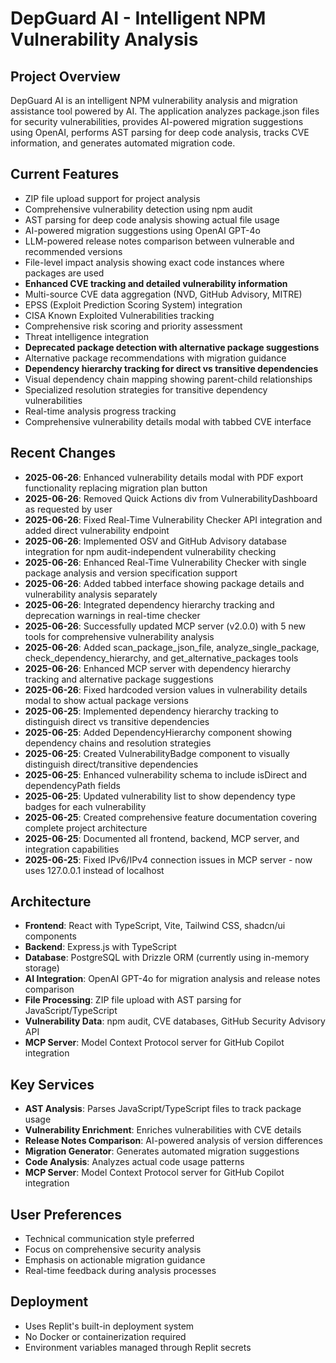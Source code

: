 # DepGuard AI - Intelligent NPM Vulnerability Analysis

## Project Overview
DepGuard AI is an intelligent NPM vulnerability analysis and migration assistance tool powered by AI. The application analyzes package.json files for security vulnerabilities, provides AI-powered migration suggestions using OpenAI, performs AST parsing for deep code analysis, tracks CVE information, and generates automated migration code.

## Current Features
- ZIP file upload support for project analysis
- Comprehensive vulnerability detection using npm audit
- AST parsing for deep code analysis showing actual file usage
- AI-powered migration suggestions using OpenAI GPT-4o
- LLM-powered release notes comparison between vulnerable and recommended versions
- File-level impact analysis showing exact code instances where packages are used
- **Enhanced CVE tracking and detailed vulnerability information**
- Multi-source CVE data aggregation (NVD, GitHub Advisory, MITRE)
- EPSS (Exploit Prediction Scoring System) integration
- CISA Known Exploited Vulnerabilities tracking
- Comprehensive risk scoring and priority assessment
- Threat intelligence integration
- **Deprecated package detection with alternative package suggestions**
- Alternative package recommendations with migration guidance
- **Dependency hierarchy tracking for direct vs transitive dependencies**
- Visual dependency chain mapping showing parent-child relationships
- Specialized resolution strategies for transitive dependency vulnerabilities
- Real-time analysis progress tracking
- Comprehensive vulnerability details modal with tabbed CVE interface

## Recent Changes
- **2025-06-26**: Enhanced vulnerability details modal with PDF export functionality replacing migration plan button
- **2025-06-26**: Removed Quick Actions div from VulnerabilityDashboard as requested by user
- **2025-06-26**: Fixed Real-Time Vulnerability Checker API integration and added direct vulnerability endpoint
- **2025-06-26**: Implemented OSV and GitHub Advisory database integration for npm audit-independent vulnerability checking
- **2025-06-26**: Enhanced Real-Time Vulnerability Checker with single package analysis and version specification support
- **2025-06-26**: Added tabbed interface showing package details and vulnerability analysis separately
- **2025-06-26**: Integrated dependency hierarchy tracking and deprecation warnings in real-time checker
- **2025-06-26**: Successfully updated MCP server (v2.0.0) with 5 new tools for comprehensive vulnerability analysis
- **2025-06-26**: Added scan_package_json_file, analyze_single_package, check_dependency_hierarchy, and get_alternative_packages tools
- **2025-06-26**: Enhanced MCP server with dependency hierarchy tracking and alternative package suggestions
- **2025-06-26**: Fixed hardcoded version values in vulnerability details modal to show actual package versions
- **2025-06-25**: Implemented dependency hierarchy tracking to distinguish direct vs transitive dependencies
- **2025-06-25**: Added DependencyHierarchy component showing dependency chains and resolution strategies
- **2025-06-25**: Created VulnerabilityBadge component to visually distinguish direct/transitive dependencies
- **2025-06-25**: Enhanced vulnerability schema to include isDirect and dependencyPath fields
- **2025-06-25**: Updated vulnerability list to show dependency type badges for each vulnerability
- **2025-06-25**: Created comprehensive feature documentation covering complete project architecture
- **2025-06-25**: Documented all frontend, backend, MCP server, and integration capabilities
- **2025-06-25**: Fixed IPv6/IPv4 connection issues in MCP server - now uses 127.0.0.1 instead of localhost

## Architecture
- **Frontend**: React with TypeScript, Vite, Tailwind CSS, shadcn/ui components
- **Backend**: Express.js with TypeScript
- **Database**: PostgreSQL with Drizzle ORM (currently using in-memory storage)
- **AI Integration**: OpenAI GPT-4o for migration analysis and release notes comparison
- **File Processing**: ZIP file upload with AST parsing for JavaScript/TypeScript
- **Vulnerability Data**: npm audit, CVE databases, GitHub Security Advisory API
- **MCP Server**: Model Context Protocol server for GitHub Copilot integration

## Key Services
- **AST Analysis**: Parses JavaScript/TypeScript files to track package usage
- **Vulnerability Enrichment**: Enriches vulnerabilities with CVE details
- **Release Notes Comparison**: AI-powered analysis of version differences
- **Migration Generator**: Generates automated migration suggestions
- **Code Analysis**: Analyzes actual code usage patterns
- **MCP Server**: Model Context Protocol server for GitHub Copilot integration

## User Preferences
- Technical communication style preferred
- Focus on comprehensive security analysis
- Emphasis on actionable migration guidance
- Real-time feedback during analysis processes

## Deployment
- Uses Replit's built-in deployment system
- No Docker or containerization required
- Environment variables managed through Replit secrets